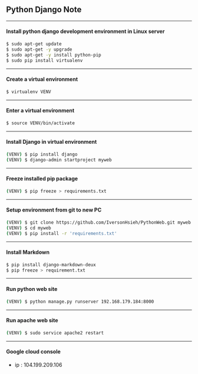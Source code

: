 ## Python Django Note

*****
#### Install python django development environment in Linux server

```sh
$ sudo apt-get update
$ sudo apt-get -y upgrade
$ sudo apt-get -y install python-pip
$ sudo pip install virtualenv
```

*****
#### Create a virtual environment

```sh
$ virtualenv VENV
```

*****
#### Enter a virtual environment

```sh
$ source VENV/bin/activate
```

*****
#### Install Django in virtual environment

```sh
(VENV) $ pip install django
(VENV) $ django-admin startproject myweb
```

*****
#### Freeze installed pip package

```sh
(VENV) $ pip freeze > requirements.txt
```

*****
#### Setup environment from git to new PC

```sh
(VENV) $ git clone https://github.com/IversonHsieh/PythonWeb.git myweb
(VENV) $ cd myweb
(VENV) $ pip install -r 'requirements.txt'
```

*****
#### Install Markdown

```sh
$ pip install django-markdown-deux
$ pip freeze > requirement.txt
```


*****
#### Run python web site

```sh
(VENV) $ python manage.py runserver 192.168.179.184:8000
```

*****
#### Run apache web site

```sh
(VENV) $ sudo service apache2 restart
```

*****
#### Google cloud console

- ip : 104.199.209.106












